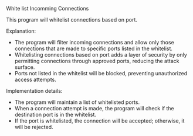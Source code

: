 White list Incomming Connections




   This program will whitelist connections based on port.

   Explanation:
   - The program will filter incoming connections and allow only those connections that are made to specific ports listed in the whitelist.
   - Whitelisting connections based on port adds a layer of security by only permitting connections through approved ports, reducing the attack surface.
   - Ports not listed in the whitelist will be blocked, preventing unauthorized access attempts.

   Implementation details:
   - The program will maintain a list of whitelisted ports.
   - When a connection attempt is made, the program will check if the destination port is in the whitelist.
   - If the port is whitelisted, the connection will be accepted; otherwise, it will be rejected.


